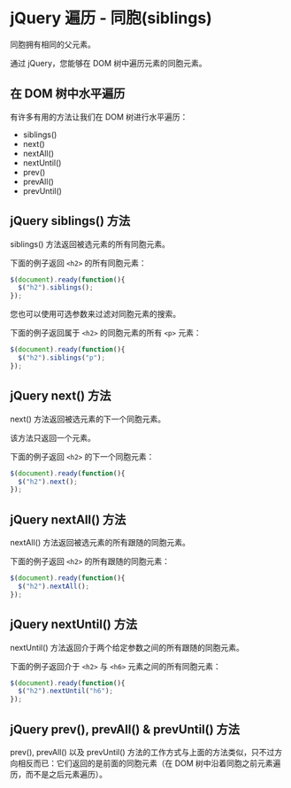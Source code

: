 # jQuery 遍历 - 同胞(siblings)

同胞拥有相同的父元素。

通过 jQuery，您能够在 DOM 树中遍历元素的同胞元素。

## 在 DOM 树中水平遍历

有许多有用的方法让我们在 DOM 树进行水平遍历：

- siblings()
- next()
- nextAll()
- nextUntil()
- prev()
- prevAll()
- prevUntil()

## jQuery siblings() 方法

siblings() 方法返回被选元素的所有同胞元素。

下面的例子返回 `<h2>` 的所有同胞元素：

<!--sec data-title="实例" data-filename="jquery_siblings" ces-->
```javascript
$(document).ready(function(){
  $("h2").siblings();
});
```
<!--endsec-->

您也可以使用可选参数来过滤对同胞元素的搜索。

下面的例子返回属于 `<h2>` 的同胞元素的所有 `<p>` 元素：

<!--sec data-title="实例" data-filename="jquery_siblings2" ces-->
```javascript
$(document).ready(function(){
  $("h2").siblings("p");
});
```
<!--endsec-->

## jQuery next() 方法

next() 方法返回被选元素的下一个同胞元素。

该方法只返回一个元素。

下面的例子返回 `<h2>` 的下一个同胞元素：

<!--sec data-title="实例" data-filename="jquery_next" ces-->
```javascript
$(document).ready(function(){
  $("h2").next();
});
```
<!--endsec-->

## jQuery nextAll() 方法

nextAll() 方法返回被选元素的所有跟随的同胞元素。

下面的例子返回 `<h2>` 的所有跟随的同胞元素：

<!--sec data-title="实例" data-filename="jquery_nextall" ces-->
```javascript
$(document).ready(function(){
  $("h2").nextAll();
});
```
<!--endsec-->

## jQuery nextUntil() 方法

nextUntil() 方法返回介于两个给定参数之间的所有跟随的同胞元素。

下面的例子返回介于 `<h2>` 与 `<h6>` 元素之间的所有同胞元素：

<!--sec data-title="实例" data-filename="jquery_nextuntil" ces-->
```javascript
$(document).ready(function(){
  $("h2").nextUntil("h6");
});
```
<!--endsec-->

## jQuery prev(), prevAll() & prevUntil() 方法

prev(), prevAll() 以及 prevUntil() 方法的工作方式与上面的方法类似，只不过方向相反而已：它们返回的是前面的同胞元素（在 DOM 树中沿着同胞之前元素遍历，而不是之后元素遍历）。